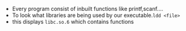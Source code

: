- Every program consist of inbuilt functions like printf,scanf....
- To look what libraries are being used by our executable.`ldd <file>`
- this displays `libc.so.6` which contains functions 